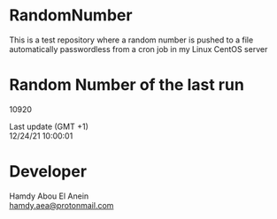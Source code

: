 # RandomNumber    
This is a test repository where a random number is pushed to a file automatically passwordless from a cron job in my Linux CentOS server    
# Random Number of the last run   
10920
      
Last update (GMT +1)    
12/24/21 10:00:01
# Developer    
Hamdy Abou El Anein   
hamdy.aea@protonmail.com
